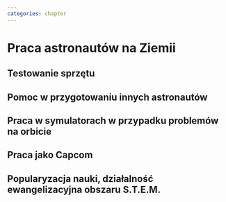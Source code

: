 ```yaml
---
categories: chapter
---
```



# Praca astronautów na Ziemii

## Testowanie sprzętu

## Pomoc w przygotowaniu innych astronautów

## Praca w symulatorach w przypadku problemów na orbicie

## Praca jako Capcom

## Popularyzacja nauki, działalność ewangelizacyjna obszaru S.T.E.M.

